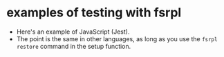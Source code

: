 # examples of testing with fsrpl

- Here's an example of JavaScript (Jest).
- The point is the same in other languages, as long as you use the `fsrpl restore` command in the setup function.
